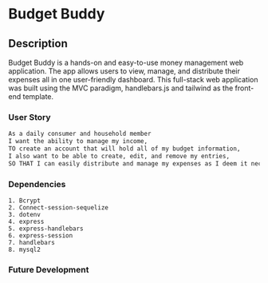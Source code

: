 # Budget Buddy

## Description
Budget Buddy is a hands-on and easy-to-use money management web application. The app allows  users to view, manage, and distribute their expenses all in one user-friendly dashboard. This full-stack web application was built using the MVC paradigm, handlebars.js and tailwind as the front-end template.


### User Story
```md
As a daily consumer and household member
I want the ability to manage my income,
TO create an account that will hold all of my budget information,
I also want to be able to create, edit, and remove my entries,
SO THAT I can easily distribute and manage my expenses as I deem it necessary. All in one place. 
```


### Dependencies
    1. Bcrypt
    2. Connect-session-sequelize
    3. dotenv
    4. express
    5. express-handlebars
    6. express-session
    7. handlebars
    8. mysql2
    

### Future Development